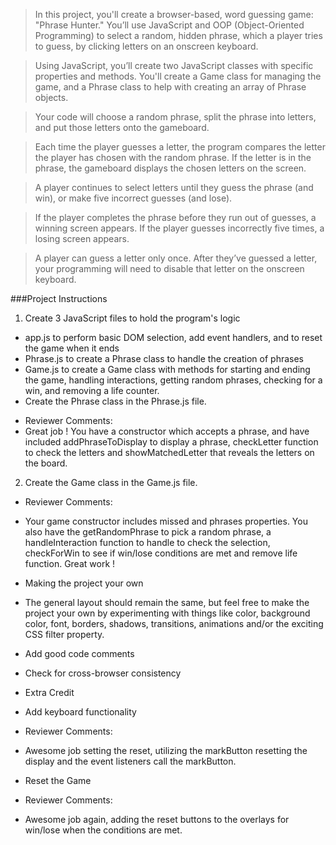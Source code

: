 >In this project, you'll create a browser-based, word guessing game: "Phrase Hunter." You’ll use JavaScript and OOP (Object-Oriented Programming) to select a random, hidden phrase, which a player tries to guess, by clicking letters on an onscreen keyboard.

>Using JavaScript, you’ll create two JavaScript classes with specific properties and methods. You'll create a Game class for managing the game, and a Phrase class to help with creating an array of Phrase objects.

>Your code will choose a random phrase, split the phrase into letters, and put those letters onto the gameboard.

>Each time the player guesses a letter, the program compares the letter the player has chosen with the random phrase. If the letter is in the phrase, the gameboard displays the chosen letters on the screen.

>A player continues to select letters until they guess the phrase (and win), or make five incorrect guesses (and lose).

>If the player completes the phrase before they run out of guesses, a winning screen appears. If the player guesses incorrectly five times, a losing screen appears.

>A player can guess a letter only once. After they’ve guessed a letter, your programming will need to disable that letter on the onscreen keyboard.

###Project Instructions

1. Create 3 JavaScript files to hold the program's logic
- app.js to perform basic DOM selection, add event handlers, and to reset the game when it ends
- Phrase.js to create a Phrase class to handle the creation of phrases
- Game.js to create a Game class with methods for starting and ending the game, handling interactions, getting random phrases, checking for a win, and removing a life counter.
- Create the Phrase class in the Phrase.js file.
* Reviewer Comments:
* Great job ! You have a constructor which accepts a phrase, and have included addPhraseToDisplay to display a phrase, checkLetter function to check the letters and showMatchedLetter that reveals the letters on the board.

2. Create the Game class in the Game.js file.
* Reviewer Comments:
- Your game constructor includes missed and phrases properties. You also have the getRandomPhrase to pick a random phrase, a handleInteraction function to handle to check the selection, checkForWin to see if win/lose conditions are met and remove life function. Great work !

* Making the project your own
- The general layout should remain the same, but feel free to make the project your own by experimenting with things like color, background color, font, borders, shadows, transitions, animations and/or the exciting CSS filter property.
* Add good code comments
* Check for cross-browser consistency
* Extra Credit
* Add keyboard functionality
* Reviewer Comments:
* Awesome job setting the reset, utilizing the markButton resetting the display and the event listeners call the markButton.

* Reset the Game
* Reviewer Comments:
- Awesome job again, adding the reset buttons to the overlays for win/lose when the conditions are met.